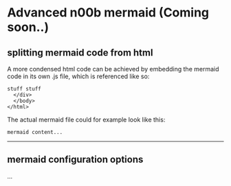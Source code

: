 # Advanced n00b mermaid (Coming soon..)

## splitting mermaid code from html

A more condensed html code can be achieved by embedding the mermaid code in its own .js file, which is referenced like so:

```
stuff stuff
  </div>
  </body>
</html>
```

The actual mermaid file could for example look like this:

```
mermaid content...
```

---

## mermaid configuration options

...
